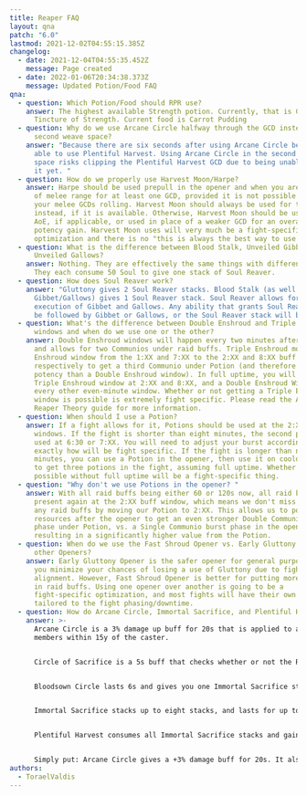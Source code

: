 ```yaml
---
title: Reaper FAQ
layout: qna
patch: "6.0"
lastmod: 2021-12-02T04:55:15.385Z
changelog:
  - date: 2021-12-04T04:55:35.452Z
    message: Page created
  - date: 2022-01-06T20:34:38.373Z
    message: Updated Potion/Food FAQ
qna:
  - question: Which Potion/Food should RPR use?
    answer: The highest available Strength potion. Currently, that is Grade 7
      Tincture of Strength. Current food is Carrot Pudding
  - question: Why do we use Arcane Circle halfway through the GCD instead of in the
      second weave space?
    answer: "Because there are six seconds after using Arcane Circle before you are
      able to use Plentiful Harvest. Using Arcane Circle in the second weave
      space risks clipping the Plentiful Harvest GCD due to being unable to use
      it yet. "
  - question: How do we properly use Harvest Moon/Harpe?
    answer: Harpe should be used prepull in the opener and when you are forced out
      of melee range for at least one GCD, provided it is not possible to keep
      your melee GCDs rolling. Harvest Moon should always be used for this
      instead, if it is available. Otherwise, Harvest Moon should be used for
      AoE, if applicable, or used in place of a weaker GCD for an overall
      potency gain. Harvest Moon uses will very much be a fight-specific
      optimization and there is no "this is always the best way to use it."
  - question: What is the difference between Blood Stalk, Unveiled Gibbets, and
      Unveiled Gallows?
    answer: Nothing. They are effectively the same things with different animations.
      They each consume 50 Soul to give one stack of Soul Reaver.
  - question: How does Soul Reaver work?
    answer: "Gluttony gives 2 Soul Reaver stacks. Blood Stalk (as well as Unveiled
      Gibbet/Gallows) gives 1 Soul Reaver stack. Soul Reaver allows for the
      execution of Gibbet and Gallows. Any ability that grants Soul Reaver MUST
      be followed by Gibbet or Gallows, or the Soul Reaver stack will be lost. "
  - question: What's the difference between Double Enshroud and Triple Enshroud
      windows and when do we use one or the other?
    answer: Double Enshroud windows will happen every two minutes after the opener
      and allows for two Communios under raid buffs. Triple Enshroud moves the
      Enshroud window from the 1:XX and 7:XX to the 2:XX and 8:XX buff windows
      respectively to get a third Communio under Potion (and therefore is more
      potency than a Double Enshroud window). In full uptime, you will use a
      Triple Enshroud window at 2:XX and 8:XX, and a Double Enshroud Window at
      every other even-minute window. Whether or not getting a Triple Enshroud
      window is possible is extremely fight specific. Please read the Advanced
      Reaper Theory guide for more information.
  - question: When should I use a Potion?
    answer: If a fight allows for it, Potions should be used at the 2:XX and 8:XX
      windows. If the fight is shorter than eight minutes, the second pot can be
      used at 6:30 or 7:XX. You will need to adjust your burst accordingly, but
      exactly how will be fight specific. If the fight is longer than nine
      minutes, you can use a Potion in the opener, then use it on cooldown after
      to get three potions in the fight, assuming full uptime. Whether this is
      possible without full uptime will be a fight-specific thing.
  - question: "Why don't we use Potions in the opener? "
    answer: With all raid buffs being either 60 or 120s now, all raid buffs will be
      present again at the 2:XX buff window, which means we don't miss out on
      any raid buffs by moving our Potion to 2:XX. This allows us to pool
      resources after the opener to get an even stronger Double Communio burst
      phase under Potion, vs. a Single Communio burst phase in the opener,
      resulting in a significantly higher value from the Potion.
  - question: When do we use the Fast Shroud Opener vs. Early Gluttony Opener or
      other Openers?
    answer: Early Gluttony Opener is the safer opener for general purpose because
      you minimize your chances of losing a use of Gluttony due to fight
      alignment. However, Fast Shroud Opener is better for putting more potency
      in raid buffs. Using one opener over another is going to be a
      fight-specific optimization, and most fights will have their own openers
      tailored to the fight phasing/downtime.
  - question: How do Arcane Circle, Immortal Sacrifice, and Plentiful Harvest work?
    answer: >-
      Arcane Circle is a 3% damage up buff for 20s that is applied to all party
      members within 15y of the caster.


      Circle of Sacrifice is a 5s buff that checks whether or not the RPR that used Arcane Circle and each party member with the buff successfully lands a weaponskill or spell. 


      Bloodsown Circle lasts 6s and gives you one Immortal Sacrifice stack for each party member (including yourself) that lands a weaponskill/spell under Circle of Sacrifice (maximum of one stack per person). 


      Immortal Sacrifice stacks up to eight stacks, and lasts for up to 30s. Immortal Sacrifice stacks allow Plentiful Harvest to be used. 


      Plentiful Harvest consumes all Immortal Sacrifice stacks and gains 40 potency for every additional stack, starting at 520 and maxing out at 800 potency at eight stacks. Your own stack is already included in the base potency of 520, as it is required to even use the skill. You cannot use Plentiful Harvest until Bloodsown Circle has expired. 


      Simply put: Arcane Circle gives a +3% damage buff for 20s. It also gives one stack of Immortal Sacrifice for every party member (including yourself) that lands a weaponskill/spell in the first 5s of Arane Circle's duration. Immortal Sacrifice stacks allow the use of Plentiful Harvest, and increase the potency of Plentiful Harvest by 40 per stack, up to 800 potency at eight stacks. Plentiful Harvest cannot be used until Bloodsown Circle expires, which happens 6s after using Arcane Circle.
authors:
  - ToraelValdis
---
```

